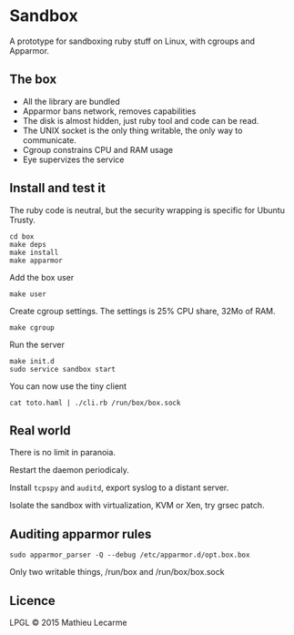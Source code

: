 Sandbox
=======

A prototype for sandboxing ruby stuff on Linux, with cgroups and Apparmor.

The box
-------

 * All the library are bundled
 * Apparmor bans network, removes capabilities
 * The disk is almost hidden, just ruby tool and code can be read.
 * The UNIX socket is the only thing writable, the only way to communicate.
 * Cgroup constrains CPU and RAM usage
 * Eye supervizes the service

Install and test it
-------------------

The ruby code is neutral, but the security wrapping is specific for Ubuntu Trusty.

    cd box
    make deps
    make install
    make apparmor

Add the box user

    make user

Create cgroup settings. The settings is 25% CPU share, 32Mo of RAM.

    make cgroup

Run the server

    make init.d
    sudo service sandbox start

You can now use the tiny client

    cat toto.haml | ./cli.rb /run/box/box.sock

Real world
----------

There is no limit in paranoia.

Restart the daemon periodicaly.

Install `tcpspy` and `auditd`, export syslog to a distant server.

Isolate the sandbox with virtualization, KVM or Xen, try grsec patch.

Auditing apparmor rules
-----------------------

    sudo apparmor_parser -Q --debug /etc/apparmor.d/opt.box.box

Only two writable things, /run/box and /run/box/box.sock

Licence
-------

LPGL © 2015 Mathieu Lecarme
